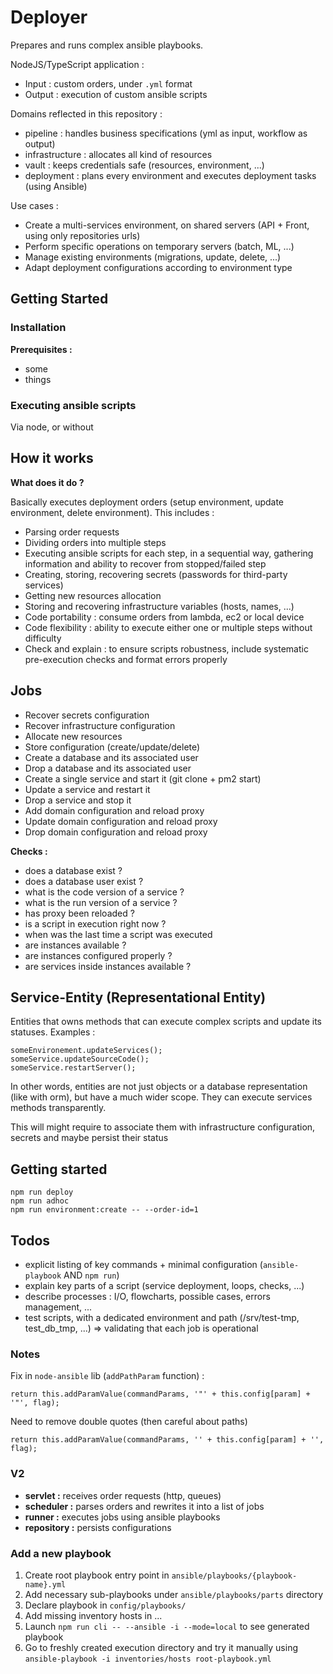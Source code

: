 # Deployer

Prepares and runs complex ansible playbooks.

NodeJS/TypeScript application :
- Input : custom orders, under `.yml` format
- Output : execution of custom ansible scripts


Domains reflected in this repository :
* pipeline : handles business specifications (yml as input, workflow as output)
* infrastructure : allocates all kind of resources
* vault : keeps credentials safe (resources, environment, ...)
* deployment : plans every environment and executes deployment tasks (using Ansible)

Use cases :
- Create a multi-services environment, on shared servers (API + Front, using only repositories urls)
- Perform specific operations on temporary servers (batch, ML, ...)
- Manage existing environments (migrations, update, delete, ...)
- Adapt deployment configurations according to environment type

## Getting Started

### Installation

**Prerequisites :**
- some
- things


### Executing ansible scripts
Via node, or without


## How it works

**What does it do ?**

Basically executes deployment orders (setup environment, update environment, delete environment). 
This includes :
* Parsing order requests
* Dividing orders into multiple steps
* Executing ansible scripts for each step, in a sequential way, gathering information and ability to recover from 
stopped/failed step
* Creating, storing, recovering secrets (passwords for third-party services)
* Getting new resources allocation
* Storing and recovering infrastructure variables (hosts, names, ...)
* Code portability : consume orders from lambda, ec2 or local device
* Code flexibility : ability to execute either one or multiple steps without difficulty
* Check and explain : to ensure scripts robustness, include systematic pre-execution checks and format errors properly 


## Jobs

* Recover secrets configuration
* Recover infrastructure configuration
* Allocate new resources
* Store configuration (create/update/delete)
* Create a database and its associated user
* Drop a database and its associated user
* Create a single service and start it (git clone + pm2 start)
* Update a service and restart it
* Drop a service and stop it
* Add domain configuration and reload proxy
* Update domain configuration and reload proxy
* Drop domain configuration and reload proxy

**Checks :**

* does a database exist ?
* does a database user exist ?
* what is the code version of a service ?
* what is the run version of a service ?
* has proxy been reloaded ?
* is a script in execution right now ?
* when was the last time a script was executed
* are instances available ?
* are instances configured properly ?
* are services inside instances available ?


## Service-Entity (Representational Entity)

Entities that owns methods that can execute complex scripts and update its statuses. Examples :
```
someEnvironement.updateServices();
someService.updateSourceCode();
someService.restartServer();
```

In other words, entities are not just objects or a database representation (like with orm), but have a much wider scope.
They can execute services methods transparently.

This will might require to associate them with infrastructure configuration, secrets and maybe persist their status 

## Getting started
```
npm run deploy
npm run adhoc
npm run environment:create -- --order-id=1
```


## Todos

* explicit listing of key commands + minimal configuration (`ansible-playbook` AND `npm run`)
* explain key parts of a script (service deployment, loops, checks, ...)
* describe processes : I/O, flowcharts, possible cases, errors management, ...
* test scripts, with a dedicated environment and path (/srv/test-tmp, test_db_tmp, ...) => validating that each job is operational


### Notes

Fix in `node-ansible` lib (`addPathParam` function) :
```
return this.addParamValue(commandParams, '"' + this.config[param] + '"', flag);
```

Need to remove double quotes (then careful about paths)
```
return this.addParamValue(commandParams, '' + this.config[param] + '', flag);
```




### V2 
* **servlet :** receives order requests (http, queues)
* **scheduler :** parses orders and rewrites it into a list of jobs
* **runner :** executes jobs using ansible playbooks  
* **repository :** persists configurations  



### Add a new playbook

1. Create root playbook entry point in `ansible/playbooks/{playbook-name}.yml`
2. Add necessary sub-playbooks under `ansible/playbooks/parts` directory
3. Declare playbook in `config/playbooks/`
4. Add missing inventory hosts in ... 
4. Launch `npm run cli -- --ansible -i --mode=local` to see generated playbook
5. Go to freshly created execution directory and try it manually using `ansible-playbook -i inventories/hosts root-playbook.yml`
